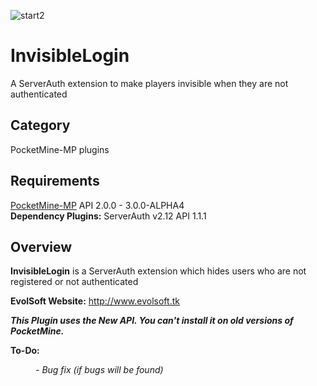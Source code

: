 ![start2](https://cloud.githubusercontent.com/assets/10303538/6315586/9463fa5c-ba06-11e4-8f30-ce7d8219c27d.png)
# InvisibleLogin
A ServerAuth extension to make players invisible when they are not authenticated

## Category

PocketMine-MP plugins

## Requirements

[PocketMine-MP](https://github.com/pmmp/PocketMine-MP) API 2.0.0 - 3.0.0-ALPHA4<br>
**Dependency Plugins:** ServerAuth v2.12 API 1.1.1

## Overview

**InvisibleLogin** is a ServerAuth extension which hides users who are not registered or not authenticated

**EvolSoft Website:** http://www.evolsoft.tk

***This Plugin uses the New API. You can't install it on old versions of PocketMine.***

**To-Do:**

<dd><i>- Bug fix (if bugs will be found)</i></dd>
